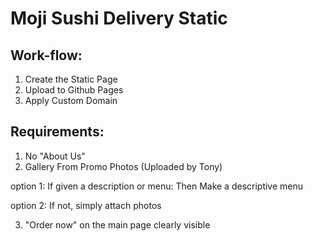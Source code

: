 # Moji Sushi Delivery Static

## Work-flow:
1. Create the Static Page
2. Upload to Github Pages
3. Apply Custom Domain

## Requirements:

1. No "About Us"
2. Gallery From Promo Photos (Uploaded by Tony)

option 1: If given a description or menu: Then Make a descriptive menu


option 2: If not, simply attach photos

3. "Order now" on the main page clearly visible
